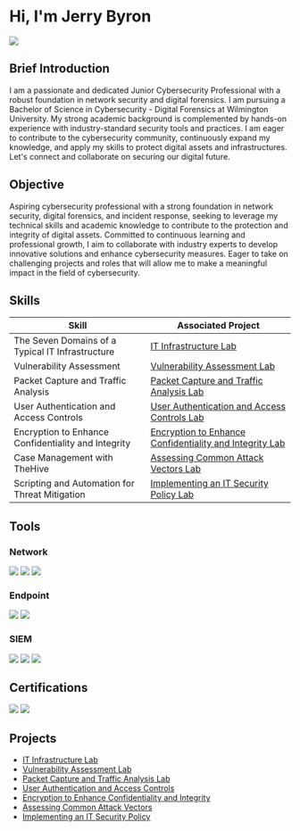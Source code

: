 
# Hi, I'm Jerry Byron
<a href="https://linkedin.com/in/jerry-byron"><img src="https://img.shields.io/badge/-LinkedIn-0072b1?&style=for-the-badge&logo=linkedin&logoColor=white" /></a>

## Brief Introduction


I am a passionate and dedicated Junior Cybersecurity Professional with a robust foundation in network security and digital forensics. I am pursuing a Bachelor of Science in Cybersecurity - Digital Forensics at Wilmington University. My strong academic background is complemented by hands-on experience with industry-standard security tools and practices.
I am eager to contribute to the cybersecurity community, continuously expand my knowledge, and apply my skills to protect digital assets and infrastructures. Let's connect and collaborate on securing our digital future.

## Objective

Aspiring cybersecurity professional with a strong foundation in network security, digital forensics, and incident response, seeking to leverage my technical skills and academic knowledge to contribute to the protection and integrity of digital assets. Committed to continuous learning and professional growth, I aim to collaborate with industry experts to develop innovative solutions and enhance cybersecurity measures. Eager to take on challenging projects and roles that will allow me to make a meaningful impact in the field of cybersecurity.

## Skills


| Skill                                         | Associated Project         |
|-----------------------------------------------|----------------------------|
| The Seven Domains of a Typical IT Infrastructure          | <a href="https://github.com/tomcolby/Exploring-the-Seven-Domains-of-a-Typical-IT-Infrastructure/tree/main">IT Infrastructure Lab</a>|
| Vulnerability Assessment          | <a href="https://github.com/tomcolby/Performing-a-Vulnerability-Assessment/tree/main">Vulnerability Assessment Lab</a>|
| Packet Capture and Traffic Analysis | <a href="https://github.com/tomcolby/Performing-Packet-Capture-and-Traffic-Analysis/tree/main">Packet Capture and Traffic Analysis Lab</a>|
| User Authentication and Access Controls         | <a href="https://github.com/tomcolby/Applying-User-Authentication-and-Access-Controls/tree/main">User Authentication and Access Controls Lab</a>|
| Encryption to Enhance Confidentiality and Integrity      | <a href="https://github.com/tomcolby/Using-Encryption-to-Enhance-Confidentiality-and-Integrity/tree/main">Encryption to Enhance Confidentiality and Integrity Lab</a>|
| Case Management with TheHive                  | <a href="https://github.com/tomcolby/Assessing-Common-Attack-Vectors/tree/main">Assessing Common Attack Vectors Lab </a>|
| Scripting and Automation for Threat Mitigation | <a href="https://github.com/tomcolby/Implementing-an-IT-Security-Policy/tree/main">Implementing an IT Security Policy Lab</a>|

## Tools

### Network
<div>
    <img src="https://img.shields.io/badge/-Wireshark-1679A7?&style=for-the-badge&logo=Wireshark&logoColor=white" />
    <img src="https://img.shields.io/badge/-Nmap-EF3B2D?&style=for-the-badge&logo=Suricata&logoColor=white" />
    <img src="https://img.shields.io/badge/-Snort-777BB4?&style=for-the-badge&logo=Zeek&logoColor=white" />
</div>

### Endpoint
<div>
    <img src="https://img.shields.io/badge/-Microsoft_Defender_for_Endpoint-00A4EF?&style=for-the-badge&logo=Microsoft&logoColor=white" />
    <img src="https://img.shields.io/badge/-Velociraptor-4B275F?&style=for-the-badge&logo=Velociraptor&logoColor=white" />
</div>

### SIEM
<div>
    <img src="https://img.shields.io/badge/-Microsoft_Sentinel-0078D4?&style=for-the-badge&logo=Microsoft&logoColor=white" />
    <img src="https://img.shields.io/badge/-Splunk-000000?&style=for-the-badge&logo=Splunk&logoColor=white" />
    <img src="https://img.shields.io/badge/-Elastic-005571?&style=for-the-badge&logo=Elastic&logoColor=white" />
</div>

## Certifications

<div>
<img src="https://img.shields.io/badge/-CompTIA TestOut PC PRO-0052CC?style=for-the-badge&logo=ISC2&logoColor=white" />
<img src="https://img.shields.io/badge/-CISCO Ethical Hacker-FF0000?&style=for-the-badge&logo=CompTIA&logoColor=white" />
</div>

## Projects
- <a href="https://github.com/tomcolby/Exploring-the-Seven-Domains-of-a-Typical-IT-Infrastructure/tree/main">IT Infrastructure Lab</a>
- <a href="https://github.com/tomcolby/Performing-a-Vulnerability-Assessment/tree/main">Vulnerability Assessment Lab</a>
- <a href="https://github.com/tomcolby/Performing-Packet-Capture-and-Traffic-Analysis/tree/main">Packet Capture and Traffic Analysis Lab</a>
- <a href="https://github.com/tomcolby/Applying-User-Authentication-and-Access-Controls/tree/main">User Authentication and Access Controls</a>
- <a href="https://github.com/tomcolby/Using-Encryption-to-Enhance-Confidentiality-and-Integrity/tree/main">Encryption to Enhance Confidentiality and Integrity </a>
- <a href="https://github.com/tomcolby/Assessing-Common-Attack-Vectors/tree/main">Assessing Common Attack Vectors </a>
- <a href="https://github.com/tomcolby/Implementing-an-IT-Security-Policy/tree/main">Implementing an IT Security Policy </a>
